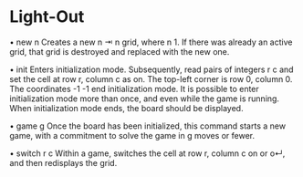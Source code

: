 # Light-Out

• new n Creates a new n ⇥ n grid, where n   1. If there was already an active grid, that grid is destroyed and replaced with the new one.

• init Enters initialization mode. Subsequently, read pairs of integers r c and set the cell at row r, column c as on. The top-left corner is row 0, column 0. The coordinates -1 -1 end initialization mode. It is possible to enter initialization mode more than once, and even while the game is running. When initialization mode ends, the board should be displayed.

• game g Once the board has been initialized, this command starts a new game, with a commitment to solve the game in g moves or fewer.

• switch r c Within a game, switches the cell at row r, column c on or o↵, and then redisplays the grid.
